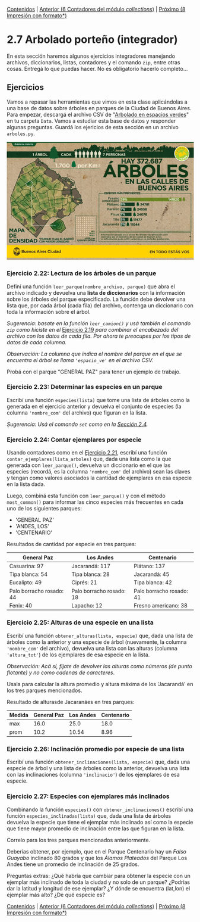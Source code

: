 [Contenidos](../Contenidos.md) \| [Anterior (6 Contadores del módulo _collections_)](06_Contadores.md) \| [Próximo (8 Impresión con formato*)](08_Formato.md)

# 2.7 Arbolado porteño (integrador)

En esta sección haremos algunos ejercicios integradores manejando archivos, diccionarios, listas, contadores y el comando `zip`, entre otras cosas. Entregá lo que puedas hacer. No es obligatorio hacerlo completo...

## Ejercicios

Vamos a repasar las herramientas que vimos en esta clase aplicándolas a una base de datos sobre árboles en parques de la Ciudad de Buenos Aires. Para empezar, descargá el archivo CSV de "[Arbolado en espacios verdes](https://data.buenosaires.gob.ar/dataset/arbolado-espacios-verdes)" en tu carpeta `Data`. Vamos a estudiar esta base de datos y responder algunas preguntas. Guardá los ejericios de esta sección en un archivo `arboles.py`.

![Arbolado porteño](arboles.jpg)

### Ejercicio 2.22: Lectura de los árboles de un parque
Definí una función `leer_parque(nombre_archivo, parque)` que abra el archivo indicado y devuelva una **lista de diccionarios** con la información sobre los árboles del parque especificado. La función debe devolver una lista que, por cada árbol (cada fila) del archivo, contenga un diccionario con toda la información sobre el árbol. 

_Sugerencia: basate en la función `leer_camion()` y usá también el comando `zip` como hiciste en el_ [Ejercicio 2.19](../02_Datos/05_Secuencias.md#ejercicio-219-la-función-zip) _para combinar el encabezado del archivo con los datos de cada fila. Por ahora te preocupes por los tipos de datos de cada columna._

_Observación: La columna que indica el nombre del parque en el que se encuentra el árbol se llama `'espacio_ve'` en el archivo CSV._

Probá con el parque "GENERAL PAZ" para tener un ejemplo de trabajo.

### Ejercicio 2.23: Determinar las especies en un parque
Escribí una función `especies(lista)` que tome una lista de árboles como la generada en el ejercicio anterior y devuelva el conjunto de especies (la columna `'nombre_com'` del archivo) que figuran en la lista.

_Ṣugerencia: Usá el comando `set` como en la [Sección 2.4](../02_Datos/04_Contenedores.md#conjuntos)._

### Ejercicio 2.24: Contar ejemplares por especie
Usando contadores como en el [Ejercicio 2.21](../02_Datos/06_Contadores.md#ejercicio-221-contadores), escribí una función `contar_ejemplares(lista_arboles)` que, dada una lista como la que generada con `leer_parque()`, devuelva un diccionario en el que las especies (recordá, es la columna `'nombre_com'` del archivo) sean las claves y tengan como valores asociados la cantidad de ejemplares en esa especie en la lista dada.

Luego, combiná esta función con `leer_parque()` y con el método `most_common()` para informar las cinco especies más frecuentes en cada uno de los siguientes parques:

- 'GENERAL PAZ'
- 'ANDES, LOS'
- 'CENTENARIO'

Resultados de cantidad por especie en tres parques:

General Paz | Los Andes | Centenario
-------------------------|-----------|--------------
Casuarina: 97 |Jacarandá: 117|Plátano: 137
Tipa blanca: 54|Tipa blanca: 28|Jacarandá: 45
Eucalipto: 49|Ciprés: 21|Tipa blanca: 42
Palo borracho rosado: 44 |Palo borracho rosado: 18|Palo borracho rosado: 41
Fenix: 40|Lapacho: 12|Fresno americano: 38


### Ejercicio 2.25: Alturas de una especie en una lista
Escribí una función `obtener_alturas(lista, especie)` que, dada una lista de árboles como la anterior y una especie de árbol (nuevamente, la columna `'nombre_com'` del archivo), devuelva una lista con las alturas (columna `'altura_tot'`) de los ejemplares de esa especie en la lista. 

_Observación: Acá sí, fijate de devolver las alturas como números (de punto flotante) y no como cadenas de caracteres_.

Usala para calcular la altura promedio y altura máxima de los 'Jacarandá' en los tres parques mencionados.

Resultado de alturasde Jacaranáes en tres parques:

Medida | General Paz | Los Andes | Centenario
-------|------------------|-----------|--------------
max  |16.0 |25.0  | 18.0
prom |10.2 |10.54 | 8.96

### Ejercicio 2.26: Inclinación promedio por especie de una lista
Escribí una función `obtener_inclinaciones(lista, especie)` que, dada una especie de árbol y una lista de árboles como la anterior, devuelva una lista con las inclinaciones (columna `'inclinacio'`) de los ejemplares de esa especie. 

### Ejercicio 2.27: Especies con ejemplares más inclinados

Combinando la función `especies()` con `obtener_inclinaciones()` escribí una función `especies_inclinadas(lista)` que, dada una lista de árboles devuelva la especie que tiene el ejemplar más inclinado así como la especie que tiene mayor promedio de inclinación entre las que figuran en la lista.

Correlo para los tres parques mencionados anteriormente.

Deberías obtener, por ejemplo, que en el Parque Centenario hay un _Falso Guayabo_ inclinado 80 grados y que los _Álamos Plateados_ del Parque Los Andes tiene un promedio de inclinación de 25 grados.


Preguntas extras: ¿Qué habría que cambiar para obtener la especie con un ejemplar más inclinado de toda la ciudad y no solo de un parque? ¿Podrías dar la latitud y longitud de ese ejemplar? ¿Y dónde se encuentra (lat,lon) el ejemplar más alto? ¿De qué especie es?



[Contenidos](../Contenidos.md) \| [Anterior (6 Contadores del módulo _collections_)](06_Contadores.md) \| [Próximo (8 Impresión con formato*)](08_Formato.md)

